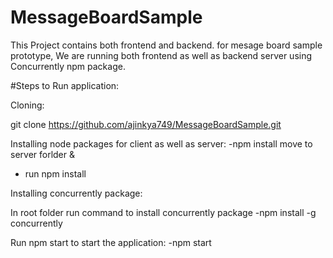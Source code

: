 # MessageBoardSample

This Project contains both frontend and backend. for mesage board sample prototype, We are running both frontend as well as backend server using Concurrently npm package.

#Steps to Run application:

Cloning:

git clone https://github.com/ajinkya749/MessageBoardSample.git

Installing node packages for client as well as server:
-npm install
move to server forlder & 
- run npm install

Installing concurrently package:

In root folder run command to install concurrently package
 -npm install -g concurrently

Run npm start to start the application:
  -npm start
